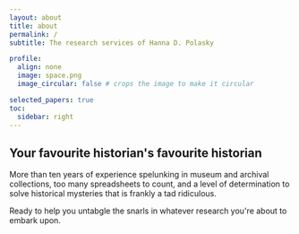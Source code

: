 ```yaml
---
layout: about
title: about
permalink: /
subtitle: The research services of Hanna D. Polasky

profile:
  align: none
  image: space.png
  image_circular: false # crops the image to make it circular

selected_papers: true
toc:
  sidebar: right
---
```


## Your favourite historian's favourite historian

More than ten years of experience spelunking in museum and archival collections, too many spreadsheets to count, and a level of determination to solve historical mysteries that is frankly a tad ridiculous.

Ready to help you untabgle the snarls in whatever research you're about to embark upon.